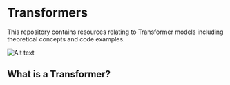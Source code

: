 # Transformers
This repository contains resources relating to Transformer models including theoretical concepts and code examples.

<img src="intro.png" alt="Alt text" title="Optional title">

<h2> What is a Transformer? </h2>
